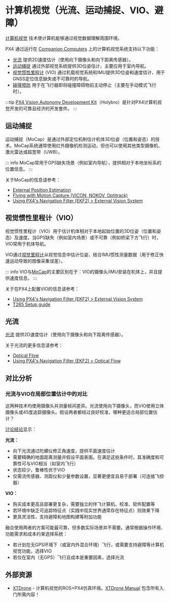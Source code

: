 # 计算机视觉（光流、运动捕捉、VIO、避障）

[计算机视觉](https://en.wikipedia.org/wiki/Computer_vision) 技术使计算机能够通过视觉数据理解周围环境。

PX4 通过运行在 [Companion Computers](../companion_computer/index.md) 上的计算机视觉系统支持以下功能：

- [光流](#optical-flow) 提供2D速度估计（使用向下摄像头和向下距离传感器）。
- [运动捕捉](#motion-capture) 通过外部视觉系统提供3D位姿估计，主要应用于室内导航。
- [视觉惯性里程计](#visual-inertial-odometry-vio) (VIO) 通过机载视觉系统和IMU提供3D位姿和速度估计，用于GNSS定位信息缺失或不可靠时的导航。
- [碰撞预防](../computer_vision/collision_prevention.md) 用于在飞行器即将碰撞障碍物前主动停止（主要在手动模式飞行时）。

:::tip
[PX4 Vision Autonomy Development Kit](../complete_vehicles_mc/px4_vision_kit.md)（Holybro）是针对PX4计算机视觉开发的可靠且经济的开发套件。
:::

## 运动捕捉

运动捕捉（MoCap）是通过外部定位机制估计机体3D位姿（位置和姿态）的技术。MoCap系统通常使用红外摄像机检测运动，但也可以使用其他类型摄像机、激光雷达或超宽带（UWB）。

::: info
MoCap常用于GPS缺失场景（例如室内导航），提供相对于本地坐标系的位置信息。
:::

关于MoCap的信息请参考：

- [External Position Estimation](../ros/external_position_estimation.md)
- [Flying with Motion Capture (VICON, NOKOV, Optitrack)](../tutorials/motion-capture.md)
- [Using PX4's Navigation Filter (EKF2) > External Vision System](../advanced_config/tuning_the_ecl_ekf.md#external-vision-system)

## 视觉惯性里程计（VIO）

视觉惯性里程计（VIO）用于估计机体相对于本地起始位置的3D位姿（位置和姿态）及速度。当GPS缺失（例如室内场景）或不可靠（例如桥梁下方飞行）时，VIO常用于机体导航。

VIO通过[视觉里程计](https://en.wikipedia.org/wiki/Visual_odometry)从视觉信息中估计位姿，结合IMU惯性测量数据（用于修正快速运动导致的图像采集误差）。

::: info
VIO与[MoCap](#motion-capture)的主要区别在于：VIO的摄像头/IMU安装在机体上，并且提供速度信息。
:::

关于在PX4上配置VIO的信息请参考：

- [Using PX4's Navigation Filter (EKF2) > External Vision System](../advanced_config/tuning_the_ecl_ekf.md#external-vision-system)
- [T265 Setup guide](../peripherals/camera_t265_vio.md)

## 光流

[光流](../sensor/optical_flow.md) 提供2D速度估计（使用向下摄像头和向下距离传感器）。

关于光流的更多信息请参考：

- [Optical Flow](../sensor/optical_flow.md)
- [Using PX4's Navigation Filter (EKF2) > Optical Flow](../advanced_config/tuning_the_ecl_ekf.md#optical-flow)

## 对比分析

### 光流与VIO在局部位置估计中的对比

这两种技术均使用摄像头并测量帧间差异。光流使用向下摄像头，而VIO使用立体摄像头或45度追踪摄像头。假设两者都经过良好校准，哪种更适合局部位置估计？

[讨论结论](https://discuss.px4.io/t/vio-vs-optical-flow/34680)显示：

**光流：**
- 向下光流通过陀螺仪修正角速度，提供平面速度估计
- 需要精确的地面距离测量并假设平面表面。在满足这些条件时，其准确度和可靠性可与VIO相当（如室内飞行）
- 状态较少，鲁棒性优于VIO
- 仅需流传感器、测距仪和少量参数设置，显著更便宜且易于部署（可连接飞控器）

**VIO：**
- 购买成本更高且部署更复杂，需要独立的伴飞计算机、校准、软件配置等
- 若环境中缺乏可追踪特征点（实践中现实世界通常存在特征点）则效果下降
- 更具灵活性，支持避障和地图构建等附加功能

融合使用两者的方案可能最可靠，但多数实际场景并不需要。通常根据操作环境、功能需求和成本约束选择系统：

- 若计划在无GPS环境下（或室内外混合环境）飞行，或需要支持避障等计算机视觉功能，选择VIO
- 若仅在室内（无GPS）飞行且成本是重要因素，选择光流

## 外部资源

- [XTDrone](https://github.com/robin-shaun/XTDrone/blob/master/README.en.md) - 计算机视觉的ROS+PX4仿真环境。[XTDrone Manual](https://www.yuque.com/xtdrone/manual_en) 包含所有入门所需内容！